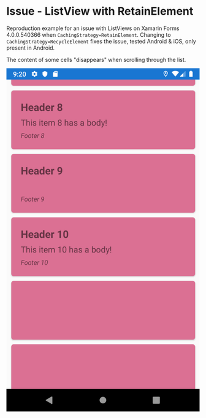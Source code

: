 # Issue - ListView with RetainElement

Reproduction example for an issue with ListViews on Xamarin Forms 4.0.0.540366 when `CachingStrategy=RetainElement`. Changing to `CachingStrategy=RecycleElement` fixes the issue, tested Android & iOS, only present in Android.

The content of some cells "disappears" when scrolling through the list.

![Android](screenshots/android.png)
